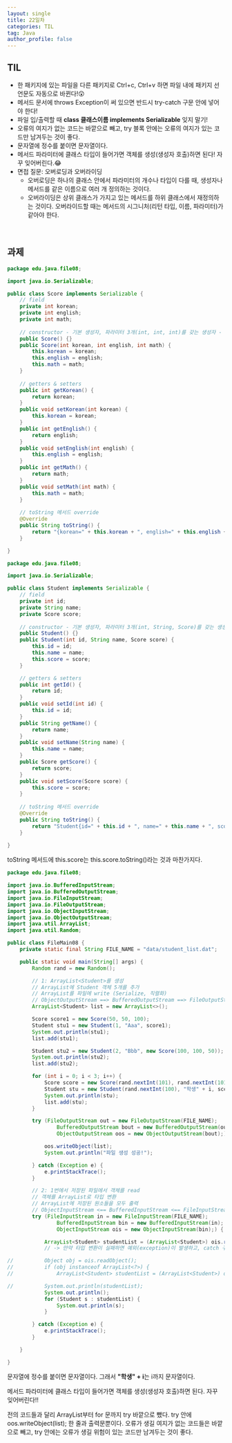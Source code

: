 ```yaml
---
layout: single
title: 22일차
categories: TIL
tag: Java
author_profile: false
---
```


## TIL

- 한 패키지에 있는 파일을 다른 패키지로 Ctrl+c,  Ctrl+v 하면 파일 내에 패키지 선언문도 자동으로 바뀐다!😲
- 메서드 문서에 throws Exception이 써 있으면 반드시 try-catch 구문 안에 넣어야 한다!
- 파일 입/출력할 때 **class 클래스이름 implements Serializable** 잊지 말기! 
- 오류의 여지가 없는 코드는 바깥으로 빼고, try 블록 안에는 오류의 여지가 있는 코드만 남겨두는 것이 좋다.
- 문자열에 정수를 붙이면 문자열이다.
- 메서드 파라미터에 클래스 타입이 들어가면 객체를 생성(생성자 호출)하면 된다! 자꾸 잊어버린다.😂
- 면접 질문: 오버로딩과 오버라이딩
  - 오버로딩은 하나의 클래스 안에서 파라미터의 개수나 타입이 다를 때, 생성자나 메서드를 같은 이름으로 여러 개 정의하는 것이다. 
  - 오버라이딩은 상위 클래스가 가지고 있는 메서드를 하위 클래스에서 재정의하는 것이다. 오버라이드할 때는 메서드의 시그니처(리턴 타입, 이름, 파라미터)가 같아야 한다.


<br>

## 과제

```java
package edu.java.file08;

import java.io.Serializable;

public class Score implements Serializable {
	// field
	private int korean;
	private int english;
	private int math;	
	
	// constructor - 기본 생성자, 파라미터 3개(int, int, int)를 갖는 생성자 - overloading
	public Score() {}
	public Score(int korean, int english, int math) {
		this.korean = korean;
		this.english = english;
		this.math = math;
	}	
	
	// getters & setters
	public int getKorean() {
		return korean;
	}
	public void setKorean(int korean) {
		this.korean = korean;
	}
	public int getEnglish() {
		return english;
	}
	public void setEnglish(int english) {
		this.english = english;
	}
	public int getMath() {
		return math;
	}
	public void setMath(int math) {
		this.math = math;
	}	
	
	// toString 메서드 override
	@Override
	public String toString() {
		return "{korean=" + this.korean + ", english=" + this.english + ", math=" + this.math + "}";
	}

}
```

```java
package edu.java.file08;

import java.io.Serializable;

public class Student implements Serializable {
	// field
	private int id;
	private String name;
	private Score score;
	
	// constructor - 기본 생성자, 파라미터 3개(int, String, Score)를 갖는 생성자
	public Student() {}	
	public Student(int id, String name, Score score) {
		this.id = id;
		this.name = name;
		this.score = score;
	}

	// getters & setters	
	public int getId() {
		return id;
	}
	public void setId(int id) {
		this.id = id;
	}	
	public String getName() {
		return name;
	}	
	public void setName(String name) {
		this.name = name;
	}	
	public Score getScore() {
		return score;
	}	
	public void setScore(Score score) {
		this.score = score;
	}
	
	// toString 메서드 override
	@Override
	public String toString() {
		return "Student{id=" + this.id + ", name=" + this.name + ", score=" + this.score + "}";
	}
	
}
```

toString 메서드에 this.score는 this.score.toString()라는 것과 마찬가지다.

```java
package edu.java.file08;

import java.io.BufferedInputStream;
import java.io.BufferedOutputStream;
import java.io.FileInputStream;
import java.io.FileOutputStream;
import java.io.ObjectInputStream;
import java.io.ObjectOutputStream;
import java.util.ArrayList;
import java.util.Random;

public class FileMain08 {
	private static final String FILE_NAME = "data/student_list.dat";

	public static void main(String[] args) {
		Random rand = new Random();

		// 1: ArrayList<Student>를 생성
		// ArrayList에 Student 객체 5개를 추가
		// ArrayList를 파일에 write (Serialize, 직렬화)
		// ObjectOutputStream ==> BufferedOutputStream ==> FileOutputStream ==> 파일
		ArrayList<Student> list = new ArrayList<>();

		Score score1 = new Score(50, 50, 100);
		Student stu1 = new Student(1, "Aaa", score1);
		System.out.println(stu1);
		list.add(stu1);

		Student stu2 = new Student(2, "Bbb", new Score(100, 100, 50));
		System.out.println(stu2);
		list.add(stu2);

		for (int i = 0; i < 3; i++) {
			Score score = new Score(rand.nextInt(101), rand.nextInt(101), rand.nextInt(101));
			Student stu = new Student(rand.nextInt(100), "학생" + i, score);
			System.out.println(stu);
			list.add(stu);
		}

		try (FileOutputStream out = new FileOutputStream(FILE_NAME);
				BufferedOutputStream bout = new BufferedOutputStream(out);
				ObjectOutputStream oos = new ObjectOutputStream(bout);) {

			oos.writeObject(list);
			System.out.println("파일 생성 성공!");

		} catch (Exception e) {
			e.printStackTrace();
		}

		// 2: 1번에서 저장된 파일에서 객체를 read
		// 객체를 ArrayList로 타입 변환
		// ArrayList에 저장된 원소들을 모두 출력
		// ObjectInputStream <== BufferedInputStream <== FileInputStream <== 파일
		try (FileInputStream in = new FileInputStream(FILE_NAME);
				BufferedInputStream bin = new BufferedInputStream(in);
				ObjectInputStream ois = new ObjectInputStream(bin);) {

			ArrayList<Student> studentList = (ArrayList<Student>) ois.readObject(); // casting(강제 타입 변환)
			// -> 만약 타입 변환이 실패하면 예외(exception)이 발생하고, catch 구문에서 처리할 수 있음

//			Object obj = ois.readObject();
//			if (obj instanceof ArrayList<?>) {
//				ArrayList<Student> studentList = (ArrayList<Student>) obj;

//			System.out.println(studentList);
			System.out.println();
			for (Student s : studentList) {
				System.out.println(s);
			}

		} catch (Exception e) {
			e.printStackTrace();
		}

	}

}
```

문자열에 정수를 붙이면 문자열이다. 그래서 **"학생" + i**는 i까지 문자열이다. 

메서드 파라미터에 클래스 타입이 들어가면 객체를 생성(생성자 호출)하면 된다. 자꾸 잊어버린다!!

전의 코드들과 달리 ArrayList부터 for 문까지 try 바깥으로 뺐다. try 안에 oos.writeObject(list); 한 줄과 출력문뿐이다. 오류가 생길 여지가 없는 코드들은 바깥으로 빼고, try 안에는 오류가 생길 위험이 있는 코드만 남겨두는 것이 좋다.

